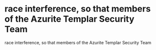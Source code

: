 # race interference, so that members of the Azurite Templar Security Team

race interference, so that members of the Azurite Templar Security Team